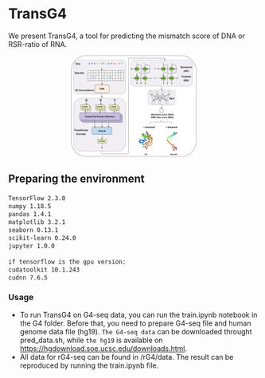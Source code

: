 # TransG4

We present TransG4, a tool for predicting the mismatch score of DNA or RSR-ratio of RNA. 
<div align=center><img src="model.jpg" width=50% height=50%></div>


## Preparing the environment
```
TensorFlow 2.3.0
numpy 1.18.5
pandas 1.4.1
matplotlib 3.2.1
seaborn 0.13.1
scikit-learn 0.24.0
jupyter 1.0.0

if tensorflow is the gpu version:
cudatoolkit 10.1.243
cudnn 7.6.5
```

### Usage

* To run TransG4 on G4-seq data, you can run the train.ipynb notebook in the G4 folder. Before that, you need to prepare G4-seq file and human genome data file (hg19). `The G4-seq data` can be downloaded throught pred_data.sh, while `the hg19` is available on https://hgdownload.soe.ucsc.edu/downloads.html.
* All data for rG4-seq can be found in /rG4/data. The result can be reproduced by running the train.ipynb file.